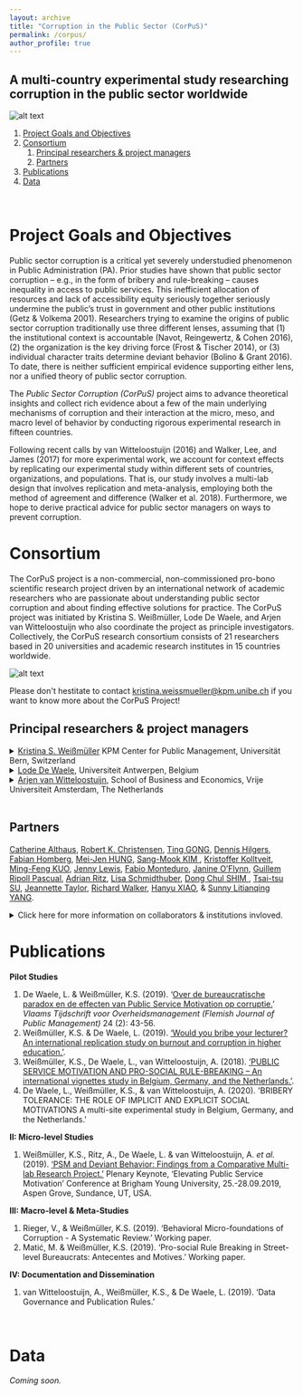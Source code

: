 ```yaml
---
layout: archive
title: "Corruption in the Public Sector (CorPuS)"
permalink: /corpus/
author_profile: true
---
```



**A multi-country experimental study researching corruption in the public sector worldwide**    
--------
 ![alt text](https://ksweissmueller.github.io/files/corpus-logo_90.png "CorPuS logo")

1. [Project Goals and Objectives](#project_goal)
2. [Consortium](#consortium)
    1. [Principal researchers & project managers](#principal_researchers)
    2. [Partners](#partners)
3. [Publications](#publications)
4. [Data](#data)
<br/>

Project Goals and Objectives <a name="project_goal"></a>
=======

Public sector corruption is a critical yet severely understudied phenomenon in Public Administration (PA). Prior studies have shown that public sector corruption – e.g., in the form of bribery and rule-breaking – causes inequality in access to public services. This inefficient allocation of resources and lack of accessibility equity seriously together seriously undermine the public’s trust in government and other public institutions (Getz & Volkema 2001). Researchers trying to examine the origins of public sector corruption traditionally use three different lenses, assuming that (1) the institutional context is accountable (Navot, Reingewertz, & Cohen 2016), (2) the organization is the key driving force (Frost & Tischer 2014), or (3) individual character traits determine deviant behavior (Bolino & Grant 2016). To date, there is neither sufficient empirical evidence supporting either lens, nor a unified theory of public sector corruption.

The *Public Sector Corruption (CorPuS)* project aims to advance theoretical insights and collect rich evidence about a few of the main underlying mechanisms of corruption and their interaction at the micro, meso, and macro level of behavior by conducting rigorous experimental research in fifteen countries.

Following recent calls by van Witteloostuijn (2016) and Walker, Lee, and James (2017) for more experimental work, we account for context effects by replicating our experimental study within different sets of countries, organizations, and populations. That is, our study involves a multi-lab design that involves replication and meta-analysis, employing both the method of agreement and difference (Walker et al. 2018). Furthermore, we hope to derive practical advice for public sector managers on ways to prevent corruption.
<br/>

Consortium <a name="consortium"></a>
=======

The CorPuS project is a non-commercial, non-commissioned pro-bono scientific research project driven by an international network of academic researchers who are passionate about understanding public sector corruption and about finding effective solutions for practice. The CorPuS project was initiated by Kristina S. Weißmüller, Lode De Waele, and Arjen van Witteloostuijn who also coordinate the project as principle investigators. Collectively, the CorPuS research consortium consists of 21 researchers based in 20 universities and academic research institutes in 15 countries worldwide.


![alt text](https://ksweissmueller.github.io/files/CorPuS_world.png "CorPuS Partner Countries")
<br/>

Please don't hestitate to contact [kristina.weissmueller@kpm.unibe.ch](mailto:kristina.weissmueller@kpm.unibe.ch) if you want to know more about the CorPuS Project!


Principal researchers & project managers <a name="principal_researchers"></a>
--------

<details>
<summary><a href="http://www.kpm.unibe.ch/contact/personen/mitarbeitende/weissmueller_kristina/index_eng.html/">Kristina S. Weißmüller</a> KPM Center for Public Management, Universität Bern, Switzerland<br/></summary>
<br>
Kristina S. Weissmüller is a postdoc researcher and lecturer at the KPM Center for Public Management, University of Bern, Switzerland. Before joining KPM, she obtained her PhD (Dr. rer. pol.) at Prof. Dr. Rick Vogel’s chair for Public Management, University of Hamburg. She was a research associate at Helmut-Schmidt-Universität Hamburg, as well as an external lecturer at the University of Hamburg where she specialized in behavioral economics and experimental research methods. Her main research interest lies in the micro-foundations of corruption, strategic public management under risk (uncertainty and complexity) in PPPs, public service values and motivation, and fallacies of dysfunctional collaboration across sectors. Prior research projects addressed the psychological effects of public sector idiosyncrasies on individuals’ behavior – e.g. regarding risk taking, negotiation, PSM and leadership in higher education, as well as blaming, shaming, and accountability in public-private partnerships – with behavioral and economic research methods.

Currently, Kristina's main focus lies on conducting the CorPuS project.

Universität Bern<br/>
KPM Center for Public Management<br/>
Schanzeneckstrasse 1<br/>
CH-3001 Bern, Switzerland<br/>
Tel. +41 (0)31 631 4768<br/>
Kristina.weissmueller@kpm.unibe.ch  
</details>


<details>
<summary><a href="https://www.uantwerpen.be/en/staff/lode-dewaele/">Lode De Waele</a>, Universiteit Antwerpen, Belgium</summary>
Lode De Waele has obtained his PhD at the faculty of Business and Economics of the University of Antwerp (Belgium). He started his PhD in 2013, after being employed in the public sector for several years as an accountant, cabinet member, and senior consultant. His main research interests focus on hybridity, performance management, public service motivation, dark triad personalities and corruption. He teaches courses such as Strategic Management and European and International Environments, in which he addresses the functioning of NGO’s and the European Union. In addition, he gives guest lectures about Sino-European trade relations to both European and Chinese students. Furthermore, he supervises postgraduate students in the Master of Public Management program at the Antwerp Management School and has a post-doc position at the Vrije Universiteit Amsterdam.

Universiteit Antwerpen<br/>
Department of Management<br/>
Prinsstraat 13<br/>
2000 Antwerpen, België<br/>
Tel. +32 (0)32 654 890<br/>
lode.dewaele@uantwerpen.be
</details>


<details>
<summary><a href="https://research.vu.nl/en/persons/a-van-witteloostuijn">Arjen van Witteloostuijn</a>, School of Business and Economics, Vrije Universiteit Amsterdam, The Netherlands</summary>
<br>
Arjen van Witteloostuijn is Professor of Business and Economics at the Vrije Universiteit (VU) Amsterdam and Dean of the VU School of Business and Economics in the Netherlands, as well as Research Professor in Business, Economics and Governance at the University of Antwerp and Antwerp Management School in Belgium. He was/is member of the Executive Committee of the European Association for Research in Industrial Economics (EARIE), President of the Dutch-Flemish Academy of Management (NVAM), Chairman of the Board of the Council for Economic, Social and Regional Sciences (ESR) of the Dutch National Science Foundation (NWO), member of the Economic Advisory Council of the Dutch Parliament, and member of the Royal Netherlands Academy of Sciences (KNAW). Apart from many (chapters in) books, he has published widely in such international journals as the *Academy of Management Executive, Academy of Management Journal, Academy of Management Review, Accounting, Organizations & Society, American Journal of Political Science, American Journal of Sociology, American Sociological Review, Economica, Economics of Education Review, European Journal of Political Economy, History of Political Economy, Industrial Relations, International Journal of Industrial Organization, Journal of Business Ethics, Journal of Economic Behavior and Organization, Journal of Economic Psychology, Journal of International Business Studies, Journal of Management, Journal of Management Studies, Journal of Public Administration Research and Theory, Management Science, Metroeconomica, Organization Science, Organization Studies, Party Politics, Personality and Individual Differences, Public Administration Review, Strategic Management Journal and Weltwirtschaftliches Archiv*. On a regular basis, he is involved in consultancy and training activities for private and public organizations. His research interests range from international macroeconomics and personality psychology to industrial economics and organizational behavior.
<br>
Vrije Universiteit Amsterdam<br/>
School of Business and Economics<br/>
De Boelelaan 1105<br/>
1081 HV Amsterdam, the Netherlands<br/>
Tel. +31 (0)20 598 5230<br/>
a.van.witteloostuijn@vu.nl
</details>
<br/>

Partners<a name="partners"></a>
--------
<a href="https://www.anzsog.edu.au/about/contact-directory/catherine-althaus">Catherine Althaus</a>, <a href="https://marriottschool.byu.edu/directory/details?id=36271">Robert K. Christensen</a>, <a href="https://scholars.cityu.edu.hk/en/persons/ting-gong(d7df4bfc-052e-4904-bf59-b945cad92635).html">Ting GONG</a>, <a href="https://www.jku.at/institut-fuer-public-und-nonprofit-management/ueber-uns/team/hilgers/">Dennis Hilgers</a>, <a href="http://impresaemanagement.luiss.it/docenti/cv/353465">Fabian Homberg</a>, <a href="http://politics.ntu.edu.tw/english/?p=8832">Mei-Jen HUNG</a>, <a href="http://itpolicy.seoultech.ac.kr/hcm/plugin/prof2/detail.jsp?menu=9070&lang=en&id=02263">Sang-Mook KIM </a>, <a href="https://www.sv.uio.no/isv/english/people/aca/kristoffer-kolltveit/index.html">Kristoffer Kolltveit</a>, <a href="http://politics.ntu.edu.tw/english/?p=12196">Ming-Feng KUO</a>, <a href="http://unimelb.academia.edu/JennyLewis">Jenny Lewis</a>, <a href="https://economia.uniroma2.it/faculty/76/monteduro-fabio">Fabio Monteduro</a>, <a href="https://www.anzsog.edu.au/about/contact-directory/janine-o-flynn">Janine O’Flynn</a>, <a href="http://cpa.uab.cat/index.php/en/ripoll-pascual-guillem">Guillem Ripoll Pascual</a>, <a href="http://www.kpm.unibe.ch/contact/personen/geschaeftsleitung/prof_dr_ritz_adrian/index_eng.html">Adrian Ritz</a>, <a href="https://www.jku.at/institut-fuer-public-und-nonprofit-management/ueber-uns/team/schmidthuber/">Lisa Schmidthuber</a>, <a href="https://kupa.korea.edu/kupaeng/professor/fulltime.do?mode=view&articleNo=36671&article.offset=0&articleLimit=200">Dong Chul SHIM </a>, <a href="http://politics.ntu.edu.tw/english/?p=147">Tsai-tsu SU</a>, <a href="https://research-repository.uwa.edu.au/en/persons/jeannette-taylor">Jeannette Taylor</a>, <a href="https://www.cityu.edu.hk/pol/faculty_academic_teaching_detail.asp?id=5">Richard Walker</a>, <a href="https://www.eduhk.hk/aps/people/dr-hanyu-xiao/">Hanyu XIAO</a>, & <a href="https://scholars.cityu.edu.hk/en/persons/litianqing-yang(e2b0f421-b4bc-450a-9b8a-dfb5950d058a).html">Sunny Litianqing YANG</a>.

<details><summary>Click here for more information on collaborators & institutions invloved.</summary><br> 

## Australia & New Zealand


*University of Western Australia*

- <a href="https://research-repository.uwa.edu.au/en/persons/jeannette-taylor">Jeannette Taylor</a> (jeannette.taylor@uwa.edu.au) is Associate Professor at the School of Social Sciences. Jeannette’s research aims to promote a better understanding and an improvement of the operations of public organisations and governments. Her research focuses on public administration and policy. Jeannette’s research on the public service in Australia and to a lesser extent, East Asia, is largely divided into two streams. The first focuses on productivity and performance matters. She has analysed the effects of performance measurement and reporting systems on employees’ behaviour and organisational outcomes, the utilisation of performance information for decision making within public organisations, and the productivity of the public sector. The second stream of research relates to human resource management issues. Jeannette has examined the effects of the government workplace on its employees’ work attitudes and actions, and they include recruitment, retention, and motivation issues. The second stream also include corruption and whistleblowing in the public sector.

*University of Melbourne*

- <a href="http://unimelb.academia.edu/JennyLewis">Jenny M. Lewis</a> (jmlewis@unimelb.edu.au) is Professor of Public Policy at the University of Melbourne. She is the President of the International Research Society for Public Management, has held numerous research grants, and is a previous Australian Research Council Future Fellow.

*ANZSOG (Australia and New Zealand School of Government)*

- <a href="https://www.anzsog.edu.au/about/contact-directory/catherine-althaus">Catherine Althaus</a> (c.althaus@ANZSOG.edu.au) is the Associate Professor in the School of Social and Political Sciences, Faculty of Arts, University of Melbourne and ANZSOG Deputy Dean (Teaching and Learning). She has a passion for creatively serving the public interest as a practitioner-academic. Her academic training is in economics and politics and public policy. Before coming to ANZSOG, she spent nine years teaching and researching in Canada, culminating in her position as Director of the School of Public Administration at the University of Victoria, British Columbia. Prior to that, she was a post-doctoral fellow at the Australian National University, and she held a number of policy posts with the Queensland Treasury department and Queensland Office of the Cabinet.

- <a href="https://www.anzsog.edu.au/about/contact-directory/janine-o-flynn">Janine O’Flynn</a> (j.oflynn@ANZSOG.edu.au) is Professor of Public Management at ANZSOG and the University of Melbourne. Her expertise is in public management, with particular focus on reform and relationships. This covers topics as diverse as the creation and evolution of public service markets to the design of performance management systems. Her latest work explores the intersection of public service markets and morality. Since 2015 she has been an editor of the Australian Journal of Public Administration. 



## Austria
 
*Johannes Keppler Universität Linz*

- <a href="https://www.jku.at/institut-fuer-public-und-nonprofit-management/ueber-uns/team/hilgers/">Dennis Hilgers</a> (dennis.hilgers@jku.at) is a professor of Public and Nonprofit Management at Johannes Kepler University (JKU) Linz and head of the Institute for Public and Nonprofit Management. His research focuses on managing innovation and performance in public administrations. 
- <a href="https://www.jku.at/institut-fuer-public-und-nonprofit-management/ueber-uns/team/schmidthuber/">Lisa Schmidthuber</a> (lisa.schmidthuber@jku.at) is a post‐doctoral researcher in the Institute for Public and Nonprofit Management at JKU Linz. She obtained her doctoral degree in business administration from JKU in 2018 with a paper-based dissertation on open government and the exploration and exploitation of external knowledge in the public sector. Her research interests include public innovation management, digital transformation, and accounting innovation.


## Belgium
*Universiteit Antwerpen*

- <a href="https://www.uantwerpen.be/en/staff/lode-dewaele/">Lode De Waele</a> (lode.dewaele@uantwerpen.be)



## Germany
*Universität Hamburg*
- <a href="http://www.kpm.unibe.ch/contact/personen/mitarbeitende/weissmueller_kristina/index_eng.html">Kristina S. Weißmüller</a> (Kristina.weissmueller@uni-hamburg.de) 


## Hong Kong

*City University of Hong Kong*
-	<a href="https://scholars.cityu.edu.hk/en/persons/ting-gong(d7df4bfc-052e-4904-bf59-b945cad92635).html">Ting GONG (公婷)</a> (tgong2@cityu.edu.hk) is Professor of Political Science. She earned her MA and PhD from the Maxwell School of Citizenship and Public Affairs of Syracuse University, USA. Before joining City University of Hong Kong, she taught in the United States for more than a dozen years. Her research interests cover corruption and anti-corruption reform, post-communist transformation, and integrity management. She is the author of the first English book-length study of China’s corruption, The Politics of Corruption in Contemporary China: An Analysis of Policy Outcomes. Her most recent book, Preventing Corruption in Asia: Institutional Design and Policy Capacity (co-edited with Stephen K. Ma) was published by Routledge (UK) in 2009. She has also published extensively in political science and public administration journals. She was the recipient of grants and awards from the University Grants Committee of Hong Kong (RGC), J. William Fulbright Foundation, National Endowment for the Humanities, American Political Science Association, and American Association of University Women.

-	<a href="https://scholars.cityu.edu.hk/en/persons/litianqing-yang(e2b0f421-b4bc-450a-9b8a-dfb5950d058a).html">Sunny Litianqing YANG (楊麗天晴)</a> (yl_tq@126.com) is a Postdoctoral Fellow at the Department of Public Policy.

-	<a href="https://www.cityu.edu.hk/pol/faculty_academic_teaching_detail.asp?id=5">Richard Walker (華樂勤)</a> (rmwalker@cityu.edu.hk) is a Chair Professor and holds the Chan Hon-pun Professor in Behavioural and Policy Sciences. He is the Director of the Laboratory for Public Management and Policy. The Lab focuses on questions at the intersection of management and policy and seeks to understand how the behaviour of public service organizations can achieve positive policy outcomes to enhance public values. The current agenda of the lab focuses on (1) replicating experimental studies in public management to develop stronger theoretical insights into the behaviour of public service organizations, examining government-citizen relationship on topics such as performance information use and policy tools, and using big data and computational social sciences to examine the research-practice gap in public management, and (2) integration studies using meta-analytical and bibliometric techniques to synthesize existing knowledge on questions of public management and policy.”

-	<a href="https://scholars.cityu.edu.hk/en/persons/wenyan-tu(760b166d-d232-44ee-b266-d47026ce4c6c).html">Wenyan TU (涂文燕)</a>  (wenyantu2-c@my.cityu.edu.hk) is PhD student at the Department of Public Policy.

*The Education University of Hong Kong*

-	<a href="https://www.eduhk.hk/aps/people/dr-hanyu-xiao/">Hanyu XIAO</a> (hxiao@eduhk.hk) is Assistant Professor in the Department of Asian and Policy Studies (APS) of the Faculty of Liberal Arts and Social Sciences (FLASS) at The Education University of Hong Kong (EdUHK). Previously, he was a Visiting Fellow and Postdoctoral Fellow at City University of Hong Kong. Dr. Xiao’s current research interests include corruption and anti-corruption reform, public budgeting and the management of financial resources. He uses both qualitative and quantitative methods in conducting research. His recent publications appear in Governance, Social Indicators Research, Policy & Society, Public Administration and Development, Public Money & Management, and some Chinese journals. He obtained his PhD degree from City University of Hong Kong, and MA and BA degrees from Sun Yat-sen University in Guangzhou, China.


## Italy

*Università Tor Vergata, Rome*

- <a href="https://economia.uniroma2.it/faculty/76/monteduro-fabio">Fabio Monteduro</a> (fabio.monteduro@uniroma2.it)<a/> is Associate Professor at Faculty of Economics at Università Tor Vergata.

*LUISS University*

- <a href="http://impresaemanagement.luiss.it/docenti/cv/353465">Fabian Homberg</a> (fhomberg@luiss.it) is Associate Professor of Human Resource Management and Organisational Behaviour at LUISS Business School. His current research interests are public service motivation and incentives in private and public sector organizations. He has also been involved in research projects on top management team diversity, motivation, and recently small scale corruption. Among others his research has appeared in Organization Studies, Group and Organization Management, Public Administration Review, Public Administration, Journal of Business Ethics, International Journal of Manpower, American Review of Public Administration and Journal of Management and Governance. He holds a doctorate from the University of Zurich, Switzerland. He has won several grants including funding from the Swiss National Science Foundation, the British Academy and the UK Intellectual Property Office.


## The Netherlands
 
*Vrije Universiteit Amsterdam*

- <a href="https://research.vu.nl/en/persons/a-van-witteloostuijn">Arjen van Witteloostuijn</a> (a.van.witteloostuijn@vu.nl) is Dean of the School of Business and Economics. He is also affiliated to the University of Antwerp. In his previous positions he has been affiliated to the Tilburg University, the University of Groningen, the Maastrich University, the University of Durham, the Utrecht University, Cardiff Business School. As of 2015, he is a member of the Royal Netherlands Academy of Sciences (KNAW). He is a multitalented and highly productive researcher who is also active in political debate. The question that runs through all his work is why some institutions (in the broad sense of the word) are successful while others are not. Van Witteloostuijn’s interdisciplinary approach is unique; he combines insights from general economics, business economics, business science, and the social sciences in innovative studies that examine the behaviour and structure of organisations.


## Norway

*University of Oslo*

-	<a href="https://www.sv.uio.no/isv/english/people/aca/kristoffer-kolltveit/index.html">Kristoffer Kolltveit</a> (kristoffer.kolltveit@stv.uio.no) is Associate Professor at the Department of Political Science, University of Oslo. "My main research interest has been how values and norms guide the decisions of bureaucrats. The CorPus-project gave me the opportunity the explore related issues through experimental research. In addition, CorPuS enables research cooperation across the world, and to establish ties with new colleagues."


## People's Republic of China
 
*Renmin University of China, Beijing*

- <a href="http://nads.ruc.edu.cn/en/index.php?s=/Index/news_cont/id/305.html">Liang MA</a> (liangma@ruc.edu.cn) is Associate Professor at the School of Public Administration and Policy. "My research interests include organizational learning and innovation, performance measurement and management, and policy diffusion, with a specific focus on China. I am interested in joining this project for two reasons, substantive and methodological. I believe the China story should be part of the comparative study on corruption and anticorruption. Also, I want to learn cross-cultural experimental methods from this collaborative research."


## Spain
 
*Universitat Autònoma de Barcelona*

- <a href="https://sites.google.com/view/guillem-ripoll/home">Guillem Ripoll Pascual</a> (Guillem.Ripoll@unav.es) is an Assitant Professor at the University of Navarra (School of Economics and Business). His research revolves around the expansion of the concept of public service motivation; specifically, he investigates the relationship between motivation and ethics. He is actively involved in the CorPuS project since April 2018 because “the topic is interesting, the methodological approach novel, and the colleagues terrific.”

## South Korea
 
*Korea University*

- <a href="https://kupa.korea.edu/kupaeng/professor/fulltime.do?mode=view&articleNo=36671&article.offset=0&articleLimit=200">Dong Chul SHIM </a> (dcshim@korea.ac.kr) <a/> is Assistant Professor at the Department of Public Administration at Korea University.

*Seoul National University of Science & Technology*

- <a href="http://itpolicy.seoultech.ac.kr/hcm/plugin/prof2/detail.jsp?menu=9070&lang=en&id=02263">Sang-Mook KIM </a> (smook@seoultech.ac.kr)


## Switzerland

*Universität Bern*

-	<a href="http://www.kpm.unibe.ch/contact/personen/geschaeftsleitung/prof_dr_ritz_adrian/index_eng.html">Adrian Ritz</a> (adrian.ritz@kpm.unibe.ch) is Full Professor (Ordinarius) of Public Management at the KPM Center for Public Management at the University of Bern in Switzerland. His current research interests include leadership, motivation, performance, and human resource management in the public sector. His work has been published in journals such as e.g. Public Administration Review, Journal of Public Administration Theory and Research, Public Administration or Human Resource Management. He joined the project because of its comparative approach and his interest in experimental research in the field of motivation and behaviour in the public sector.

-	<a href="http://www.kpm.unibe.ch/contact/personen/mitarbeitende/weissmueller_kristina/index_eng.html">Kristina S. Weißmüller</a> (kristina.weissmueller@kpm.unibe.ch) is a postdoc researcher and lecturer at the KPM Center for Public Management, University of Bern, Switzerland. Before joining KPM, she obtained her PhD (Dr. rer. pol.) at Prof. Dr. Rick Vogel’s chair for Public Management, University of Hamburg. She was a research associate at Helmut-Schmidt-Universität Hamburg, as well as an external lecturer at the University of Hamburg where she specialized in behavioral economics and experimental research methods. Her main research interest lies in the micro-foundations of corruption, strategic public management under risk (uncertainty and complexity) in PPPs, public service values and motivation, and fallacies of dysfunctional collaboration across sectors. Prior research projects addressed the psychological effects of public sector idiosyncrasies on individuals’ behavior – e.g. regarding risk taking, negotiation, PSM and leadership in higher education, as well as blaming, shaming, and accountability in public-private partnerships – with behavioral and economic research methods.


## Taiwan

*National Taiwan University*

-	<a href="http://politics.ntu.edu.tw/english/?p=147">Tsai-tsu SU (蘇彩足)</a> (tsaitsu@ntu.edu.tw) is Professor at the Department of Political Science and Graduate Institute of Public Affairs, National Taiwan University. Her teaching and research are focused on public budgeting, administrative reform, and policy analysis. She received a PhD degree from Carnegie Mellon University and taught at the State University of New York at Stony Brook before returning to Taiwan. She served as director at the Department of Political Science from 2005 to 2009 and at the Graduate Institute of Public Affairs from 2014 to 2018. She has also served as a committee member or consultant to various government agencies and was the President of Taiwan Association for Schools of Public Administration and Affairs (TASPAA) for two terms. 

-	<a href="http://politics.ntu.edu.tw/english/?p=8832">Mei-Jen HUNG (洪美仁)</a> (meijhung@ntu.edu.tw)  is Assistant Professor at the Department of Political Science and Graduate Institute of Public Affairs, National Taiwan University. Her teaching and research interests include bureaucracy, e-government, citizen participation, public private collaboration. She has served as a consultant to Taipei city government. Her publications appear in Australian Journal of Public Administration, Chinese Public Administration Review, and Journal of Dispute Resolution.

-	<a href="http://politics.ntu.edu.tw/english/?p=12196">Ming-Feng KUO (郭銘峰)</a> (mingfeng.kuo@gmail.com) is Assistant Professor at the Department of Political Science and Graduate Institute of Public Affairs, National Taiwan University, Taiwan. His research interests include public management, anticorruption studies, local governance, citizen participation, policy analysis, and applied econometrics. He received several academic awards in recent years, such as Best Article Awards in TASPAA and SCPA of ASPA. 


## United Kingdom (UK)

*University of Southampton*

- <a href="http://impresaemanagement.luiss.it/docenti/cv/353465">Fabian Homberg</a> (fhomberg@luiss.it) is Associate Professor of Human Resource Management and Organisational Behaviour at LUISS Business School. His current research interests are public service motivation and incentives in private and public sector organizations. He has also been involved in research projects on top management team diversity, motivation, and recently small scale corruption. Among others his research has appeared in Organization Studies, Group and Organization Management, Public Administration Review, Public Administration, Journal of Business Ethics, International Journal of Manpower, American Review of Public Administration and Journal of Management and Governance. He holds a doctorate from the University of Zurich, Switzerland. He has won several grants including funding from the Swiss National Science Foundation, the British Academy and the UK Intellectual Property Office.


## United States (US)

*Brigham Young University*

- <a href="https://marriottschool.byu.edu/directory/details?id=36271">Robert K. Christensen</a> (rkc@byu.edu) is associate professor in Brigham Young University’s Romney Institute of Public Service and Ethics in the Marriott School. Rob’s research focuses on prosocial and antisocial behaviors in public service organizations. "I joined this project because my department has been working towards highlighting the critical intersection between public management and ethics. Government corruption remains one of the leading concerns in the world.  It is exciting to be part of work that seeks to understand and reduce public sector corruption."

</details>

Publications <a name="publications"></a>
=======

**Pilot Studies**

1. De Waele, L. & Weißmüller, K.S. (2019). ‘<a href="http://vtom.be/table_of_content.aspx?sy=2019&pn=2">Over de bureaucratische paradox en de effecten van Public Service Motivation op corruptie.</a>’ *Vlaams Tijdschrift voor Overheidsmanagement (Flemish Journal of Public Management)* 24 (2): 43-56.
2. Weißmüller, K.S. & De Waele, L. (2019). <a href="https://ksweissmueller.github.io/files/Weissmueller_et_al_Would_you_bribe_your_lecturer.pdf">‘Would you bribe your lecturer? An international replication study on burnout and corruption in higher education.’</a>.
3. Weißmüller, K.S., De Waele, L., van Witteloostuijn, A. (2018). <a href="https://ecpr.eu/Filestore/PaperProposal/0926c696-2cd5-47ce-83c1-a6a6efa82cc7.pdf">‘PUBLIC SERVICE MOTIVATION AND PRO-SOCIAL RULE-BREAKING – An international vignettes study in Belgium, Germany, and the Netherlands.’</a>.
4. De Waele, L., Weißmüller, K.S., & van Witteloostuijn, A. (2020). 'BRIBERY TOLERANCE: THE ROLE OF IMPLICIT AND EXPLICIT SOCIAL MOTIVATIONS A multi-site experimental study in Belgium, Germany, and the Netherlands.'

**II: Micro-level Studies**

1. Weißmüller, K.S., Ritz, A., De Waele, L. & van Witteloostuijn, A. *et al.* (2019). <a href="https://marriottschool.byu.edu/event/aspengrove2019/custom3#PSM">‘PSM and Deviant Behavior: Findings from a Comparative Multi-lab Research Project.’</a> Plenary Keynote, ‘Elevating Public Service Motivation’ Conference at Brigham Young University, 25.-28.09.2019, Aspen Grove, Sundance, UT, USA.

**III: Macro-level & Meta-Studies**

1. Rieger, V., & Weißmüller, K.S. (2019). ‘Behavioral Micro-foundations of Corruption - A Systematic Review.’ Working paper. 
2. Matić, M. & Weißmüller, K.S. (2019). ‘Pro-social Rule Breaking in Street-level Bureaucrats: Antecentes and Motives.’ Working paper.

**IV: Documentation and Dissemination**

1. van Witteloostuijn, A., Weißmüller, K.S., & De Waele, L. (2019). ‘Data Governance and Publication Rules.’
<br/>

Data <a name="data"></a>
=======
*Coming soon.*
